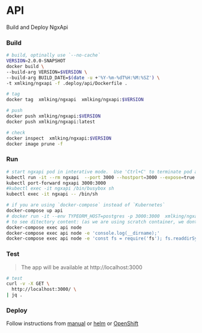 # API

Build and Deploy NgxApi

### Build

```bash
# build, optinally use `--no-cache`
VERSION=2.0.0-SNAPSHOT
docker build \
--build-arg VERSION=$VERSION \
--build-arg BUILD_DATE=$(date -u +'%Y-%m-%dT%H:%M:%SZ') \
-t xmlking/ngxapi -f .deploy/api/Dockerfile .

# tag
docker tag  xmlking/ngxapi  xmlking/ngxapi:$VERSION

# push
docker push xmlking/ngxapi:$VERSION
docker push xmlking/ngxapi:latest

# check
docker inspect  xmlking/ngxapi:$VERSION
docker image prune -f
```

### Run

```bash
# start ngxapi pod in interative mode.  Use 'Ctrl+C' to terminate pod and delete temp service.
kubectl run -it --rm ngxapi  --port 3000 --hostport=3000 --expose=true --image=xmlking/ngxapi:$VERSION --restart=Never --env TYPEORM_HOST=ngxdb-postgresql
kubectl port-forward ngxapi 3000:3000
#kubectl exec -it ngxapi /bin/busybox sh
kubectl exec -it ngxapi -- /bin/sh

# if you are using `docker-compose` instead of `Kubernetes`
docker-compose up api
# docker run -it --env TYPEORM_HOST=postgres -p 3000:3000  xmlking/ngxapi
# to see ditectory content: (as we are using scratch container, we dont have any unix commands to interact with)
docker-compose exec api node
docker-compose exec api node -e 'console.log(__dirname);'
docker-compose exec api node -e 'const fs = require('fs'); fs.readdirSync('.').forEach(file => { console.log(file);})
```

### Test

> The app will be available at http://localhost:3000

```bash
# test
curl -v -X GET \
  http://localhost:3000/ \
| jq .
```

### Deploy

Follow instructions from [manual](./manual) or [helm](./helm) or [OpenShift](./openshift)
